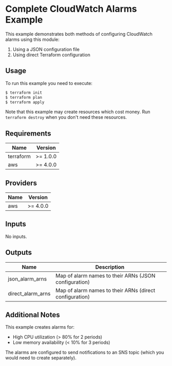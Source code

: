 # Complete CloudWatch Alarms Example

This example demonstrates both methods of configuring CloudWatch alarms using this module:
1. Using a JSON configuration file
2. Using direct Terraform configuration

## Usage

To run this example you need to execute:

```bash
$ terraform init
$ terraform plan
$ terraform apply
```

Note that this example may create resources which cost money. Run `terraform destroy` when you don't need these resources.

## Requirements

| Name | Version |
|------|---------|
| terraform | >= 1.0.0 |
| aws | >= 4.0.0 |

## Providers

| Name | Version |
|------|---------|
| aws | >= 4.0.0 |

## Inputs

No inputs.

## Outputs

| Name | Description |
|------|-------------|
| json_alarm_arns | Map of alarm names to their ARNs (JSON configuration) |
| direct_alarm_arns | Map of alarm names to their ARNs (direct configuration) |

## Additional Notes

This example creates alarms for:
- High CPU utilization (> 80% for 2 periods)
- Low memory availability (< 10% for 3 periods)

The alarms are configured to send notifications to an SNS topic (which you would need to create separately). 